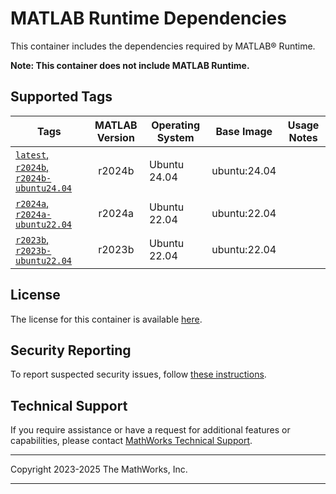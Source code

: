 # MATLAB Runtime Dependencies

This container includes the dependencies required by MATLAB&reg; Runtime.

**Note: This container does not include MATLAB Runtime.**

## Supported Tags

| Tags         | MATLAB Version | Operating System | Base Image | Usage Notes |
| ------------ |:--------------:| ---------------- |----------- | ----------- |
|[`latest`, `r2024b`, `r2024b-ubuntu24.04`](https://github.com/mathworks-ref-arch/container-images/blob/main/matlab-runtime-deps/r2024b/ubuntu24.04/Dockerfile) | r2024b | Ubuntu 24.04 | ubuntu:24.04 | |
|[`r2024a`, `r2024a-ubuntu22.04`](https://github.com/mathworks-ref-arch/container-images/blob/main/matlab-runtime-deps/r2024a/ubuntu22.04/Dockerfile) | r2024a | Ubuntu 22.04 | ubuntu:22.04 | |
|[`r2023b`, `r2023b-ubuntu22.04`](https://github.com/mathworks-ref-arch/container-images/blob/main/matlab-runtime-deps/r2023b/ubuntu22.04/Dockerfile) | r2023b | Ubuntu 22.04 | ubuntu:22.04 | |

## License
The license for this container is available [here](https://github.com/mathworks-ref-arch/container-images/blob/main/LICENSE.md).

## Security Reporting
To report suspected security issues, follow [these instructions](https://github.com/mathworks-ref-arch/container-images/blob/main/SECURITY.md).

## Technical Support
If you require assistance or have a request for additional features or capabilities, please contact [MathWorks Technical Support](https://www.mathworks.com/support/contact_us.html).

----

Copyright 2023-2025 The MathWorks, Inc.

----